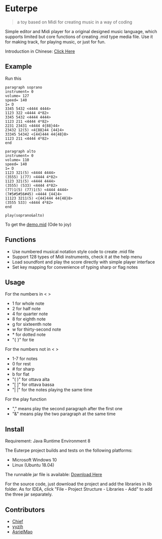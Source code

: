 # Euterpe

> a toy based on Midi for creating music in a way of coding

Simple editor and Midi player for a original designed music language, which supports limited but core functions of creating .mid type media file. Use it for making track, for playing music, or just for fun.

Introduction in Chinese: [Click Here](https://lab-ch76.top/2019/02/euterpe/)

## Example

Run this

```
paragraph soprano
instrument= 0
volume= 127
speed= 140
1= D
3345 5432 <4444 4444>
1123 322 <4444 4*82>
3345 5432 <4444 4444>
1123 211 <4444 4*82>
2231 23431 <4444 4{88}44>
23432 12(5) <4{88}44 {44}4>
33345 54342 <{44}444 44{48}8>
1123 211 <4444 4*82>
end

paragraph alto
instrument= 0
volume= 110
speed= 140
1= D
1123 321(5) <4444 4444>
(3555) 1(77) <4444 4*82>
1123 321(5) <4444 4444>
(3555) (533) <4444 4*82>
(77)1(5) (77)1(5) <4444 4444>
(7#5#5#56#45) <4444 {44}4>
11123 3211(5) <{44}444 44{48}8>
(3555 533) <4444 4*82>
end

play(soprano&alto)
```

To get the [demo.mid](https://github.com/ArtemisiaChief/Euterpe/raw/master/demo.mid) (Ode to joy)

## Functions

* Use numbered musical notation style code to create .mid file
* Support 128 types of Midi instruments, check it at the help menu
* Load soundfont and play the score directly with simple player interface
* Set key mapping for convenience of typing sharp or flag notes

## Usage

For the numbers in < >
* 1 for whole note
* 2 for half note
* 4 for quarter note
* 8 for eighth note
* g for sixteenth note
* w for thirty-second note
* \* for dotted note
* "{ }" for tie
  
For the numbers not in < >
* 1-7 for notes
* 0 for rest
* \# for sharp
* b for flat
* "( )" for ottava alta
* "[ ]" for ottava bassa
* "| |" for the notes playing the same time

For the play function
* "," means play the second paragraph after the first one
* "&" means play the two paragraph at the same time

## Install

Requirement: Java Runtime Environment 8

The Euterpe project builds and tests on the following platforms:

* Microsoft Windows 10
* Linux (Ubuntu 18.04)

The runnable jar file is available:
[Download Here](https://github.com/ArtemisiaChief/Euterpe/releases/download/1.0/Euterpe.v1.0.7z)


For the source code, just download the project and add the libraries in lib folder. As for IDEA, click "File - Project Structure - Libraries - Add" to add the three jar separately.

## Contributors

* [Chief](https://github.com/ArtemisiaChief)
* [yyzih](https://github.com/yyzih)
* [AsrielMao](https://github.com/AsrielMao)
